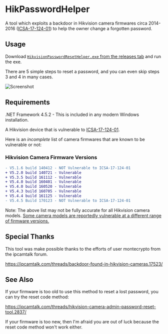 # HikPasswordHelper
A tool which exploits a backdoor in Hikvision camera firmwares circa 2014-2016 ([ICSA-17-124-01](http://seclists.org/fulldisclosure/2017/Sep/23)) to help the owner change a forgotten password.

## Usage

Download [`HikvisionPasswordResetHelper.exe` from the releases tab](https://github.com/bp2008/HikPasswordHelper/releases) and run the exe.

There are 5 simple steps to reset a password, and you can even skip steps 3 and 4 in many cases.

![Screenshot](https://i.imgur.com/3uAzhaR.png)

## Requirements

.NET Framework 4.5.2 - This is included in any modern Windows installation.

A Hikvision device that is vulnerable to [ICSA-17-124-01](http://seclists.org/fulldisclosure/2017/Sep/23).

Here is an *incomplete* list of camera firmwares that are known to be vulnerable or not:

### Hikvision Camera Firmware Versions
```diff
- V5.1.6 build 140412 - NOT Vulnerable to ICSA-17-124-01  
+ V5.2.0 build 140721 - Vulnerable  
+ V5.3.5 build 161112 - Vulnerable  
+ V5.4.0 build 160401 - Vulnerable  
+ V5.4.0 build 160520 - Vulnerable  
+ V5.4.3 build 160705 - Vulnerable  
+ V5.4.4 build 161125 - Vulnerable  
- V5.4.5 Build 170123 - NOT Vulnerable to ICSA-17-124-01  
```

Note: The above list may not be fully accurate for all Hikvision camera models.  [Some camera models are reportedly vulnerable at a different range of firmware versions.](https://ics-cert.us-cert.gov/advisories/ICSA-17-124-01)

## Special Thanks

This tool was make possible thanks to the efforts of user montecrypto from the ipcamtalk forum.

https://ipcamtalk.com/threads/backdoor-found-in-hikvision-cameras.17523/

## See Also

If your firmware is too old to use this method to reset a lost password, you can try the reset code method:

https://ipcamtalk.com/threads/hikvision-camera-admin-password-reset-tool.2837/

If your firmware is too new, then I'm afraid you are out of luck because the reset code method won't work either.
